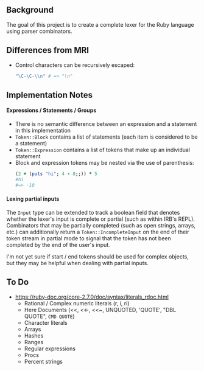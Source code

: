 ## Background

The goal of this project is to create a complete lexer for the Ruby language
using parser combinators.

## Differences from MRI

 * Control characters can be recursively escaped:
   ```ruby
   "\C-\C-\\n" # => "\n"
   ```

## Implementation Notes

#### Expressions / Statements / Groups

 * There is no semantic difference between an expression and a statement in this implementation
 * `Token::Block` contains a list of statements (each item is considered to be a statement)
 * `Token::Expression` contains a list of tokens that make up an individual statement
 * Block and expression tokens may be nested via the use of parenthesis:
   ```ruby
   (2 + (puts "hi"; 4 - 8;;)) * 5
   #hi
   #=> -10
   ```

#### Lexing partial inputs

The `Input` type can be extended to track a boolean field that denotes whether
the lexer's input is complete or partial (such as within IRB's REPL). Combinators
that may be partially completed (such as open strings, arrays, etc.) can additionally
return a `Token::IncompleteInput` on the end of their token stream in partial mode
to signal that the token has not been completed by the end of the user's input.

I'm not yet sure if start / end tokens should be used for complex objects, but
they may be helpful when dealing with partial inputs.

## To Do

 * https://ruby-doc.org/core-2.7.0/doc/syntax/literals_rdoc.html
   * Rational / Complex numeric literals (r, i, ri)
   * Here Documents (<<, <<-, <<~, UNQUOTED, 'QUOTE', "DBL QUOTE", `CMD QUOTE`)
   * Character literals
   * Arrays
   * Hashes
   * Ranges
   * Regular expressions
   * Procs
   * Percent strings

